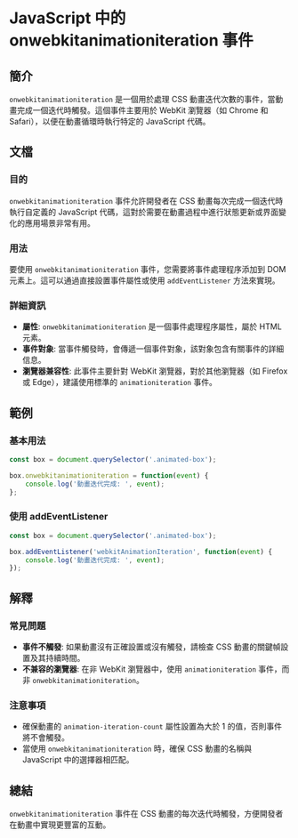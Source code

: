 <!--
Meta Description: # JavaScript 中的 onwebkitanimationiteration 事件 ## 簡介 `onwebkitanimationiteration` 是一個用於處理 CSS 動畫迭代次數的事件，當動畫完成一個迭代時觸發。這個事件主要用於 WebKit 瀏覽器（如 Chrome 和 Saf...
Meta Keywords: onwebkitanimationiteration, javascript, box, css, event
-->

# JavaScript 中的 onwebkitanimationiteration 事件

## 簡介
`onwebkitanimationiteration` 是一個用於處理 CSS 動畫迭代次數的事件，當動畫完成一個迭代時觸發。這個事件主要用於 WebKit 瀏覽器（如 Chrome 和 Safari），以便在動畫循環時執行特定的 JavaScript 代碼。

## 文檔
### 目的
`onwebkitanimationiteration` 事件允許開發者在 CSS 動畫每次完成一個迭代時執行自定義的 JavaScript 代碼，這對於需要在動畫過程中進行狀態更新或界面變化的應用場景非常有用。

### 用法
要使用 `onwebkitanimationiteration` 事件，您需要將事件處理程序添加到 DOM 元素上。這可以通過直接設置事件屬性或使用 `addEventListener` 方法來實現。

### 詳細資訊
- **屬性**: `onwebkitanimationiteration` 是一個事件處理程序屬性，屬於 HTML 元素。
- **事件對象**: 當事件觸發時，會傳遞一個事件對象，該對象包含有關事件的詳細信息。
- **瀏覽器兼容性**: 此事件主要針對 WebKit 瀏覽器，對於其他瀏覽器（如 Firefox 或 Edge），建議使用標準的 `animationiteration` 事件。

## 範例
### 基本用法
```javascript
const box = document.querySelector('.animated-box');

box.onwebkitanimationiteration = function(event) {
    console.log('動畫迭代完成: ', event);
};
```

### 使用 addEventListener
```javascript
const box = document.querySelector('.animated-box');

box.addEventListener('webkitAnimationIteration', function(event) {
    console.log('動畫迭代完成: ', event);
});
```

## 解釋
### 常見問題
- **事件不觸發**: 如果動畫沒有正確設置或沒有觸發，請檢查 CSS 動畫的關鍵幀設置及其持續時間。
- **不兼容的瀏覽器**: 在非 WebKit 瀏覽器中，使用 `animationiteration` 事件，而非 `onwebkitanimationiteration`。

### 注意事項
- 確保動畫的 `animation-iteration-count` 屬性設置為大於 1 的值，否則事件將不會觸發。
- 當使用 `onwebkitanimationiteration` 時，確保 CSS 動畫的名稱與 JavaScript 中的選擇器相匹配。

## 總結
`onwebkitanimationiteration` 事件在 CSS 動畫的每次迭代時觸發，方便開發者在動畫中實現更豐富的互動。